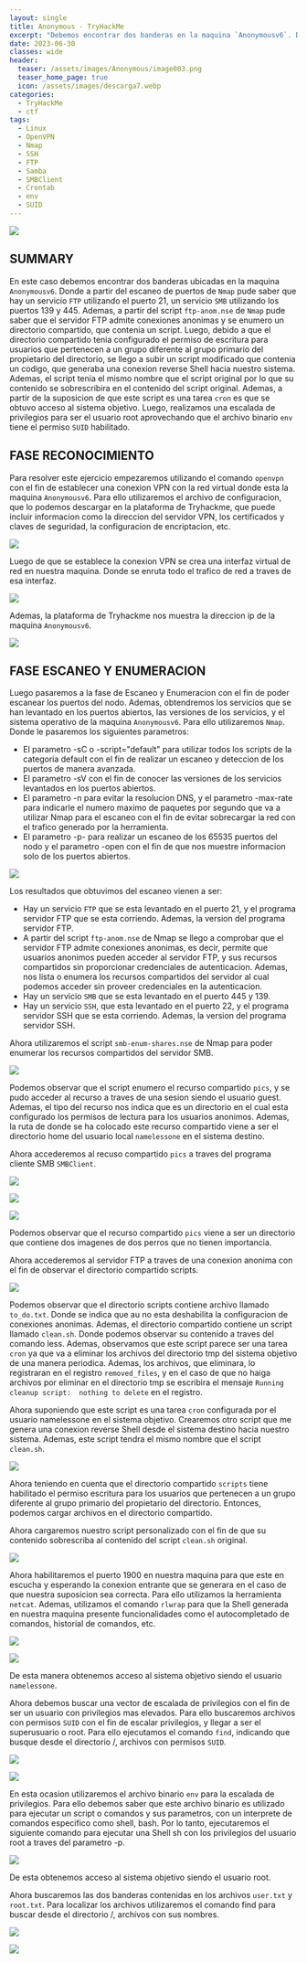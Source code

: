 ```yaml
---
layout: single
title: Anonymous - TryHackMe
excerpt: "Debemos encontrar dos banderas en la maquina `Anonymousv6`. Donde a partir del escaneo de puertos de `Nmap` pude saber que hay un servicio `FTP` y un servicio `SMB`. Ademas, a partir del script `ftp-anom.nse` pude saber que el servidor FTP admite conexiones anonimas y se enumero un directorio compartido. Luego, debido a que el directorio compartido tenia configurado el permiso de escritura para usuarios que pertenecen a un grupo diferente al grupo primario del propietario del directorio, se llego a subir un script modificado que contenia un codigo, que generaba una conexion reverse Shell hacia nuestro sistema. Ademas, el script tenia el mismo nombre que el script original por lo que su contenido se sobrescribira en el contenido del script original. Ademas, a partir de la suposicion de que este script es una tarea `cron` es que se obtuvo acceso al sistema objetivo. Luego, realizamos una escalada de privilegios para ser el usuario root aprovechando que el archivo binario `env` tiene el permiso `SUID` habilitado."
date: 2023-06-30
classes: wide
header:
  teaser: /assets/images/Anonymous/image003.png
  teaser_home_page: true
  icon: /assets/images/descarga7.webp
categories:
  - TryHackMe
  - ctf
tags:
  - Linux  
  - OpenVPN
  - Nmap
  - SSH
  - FTP
  - Samba
  - SMBClient
  - Crontab
  - env
  - SUID
---
```


![](/assets/images/Anonymous/image001.png)

## SUMMARY

En este caso debemos encontrar dos banderas ubicadas en la maquina `Anonymousv6`. Donde a partir del escaneo de puertos de `Nmap` pude saber que hay un servicio `FTP` utilizando el puerto 21, un servicio `SMB` utilizando los puertos 139 y 445. Ademas, a partir del script `ftp-anom.nse` de `Nmap` pude saber que el servidor FTP admite conexiones anonimas y se enumero un directorio compartido, que contenia un script. Luego, debido a que el directorio compartido tenia configurado el permiso de escritura para usuarios que pertenecen a un grupo diferente al grupo primario del propietario del directorio, se llego a subir un script modificado que contenia un codigo, que generaba una conexion reverse Shell hacia nuestro sistema. Ademas, el script tenia el mismo nombre que el script original por lo que su contenido se sobrescribira en el contenido del script original. Ademas, a partir de la suposicion de que este script es una tarea `cron` es que se obtuvo acceso al sistema objetivo. Luego, realizamos una escalada de privilegios para ser el usuario root aprovechando que el archivo binario `env` tiene el permiso `SUID` habilitado.

## FASE RECONOCIMIENTO

Para resolver este ejercicio empezaremos utilizando el comando `openvpn` con el fin de establecer una conexion VPN con la red virtual donde esta la maquina `Anonymousv6`. Para ello utilizaremos el archivo de configuracion, que lo podemos descargar en la plataforma de Tryhackme, que puede incluir informacion como la direccion del servidor VPN, los certificados y claves de seguridad, la configuracion de encriptacion, etc.

![](/assets/images/Anonymous/image005.png)

Luego de que se establece la conexion VPN se crea una interfaz virtual de red en nuestra maquina. Donde se enruta todo el trafico de red a traves de esa interfaz. 

![](/assets/images/Anonymous/image007.png)

Ademas, la plataforma de Tryhackme nos muestra la direccion ip de la maquina `Anonymousv6`.

![](/assets/images/Anonymous/image009.png)
## FASE ESCANEO Y ENUMERACION
Luego pasaremos a la fase de Escaneo y Enumeracion con el fin de poder escanear los puertos del nodo. Ademas, obtendremos los servicios que se han levantado en los puertos abiertos, las versiones de los servicios, y el sistema operativo de la maquina `Anonymousv6`. Para ello utilizaremos `Nmap`. Donde le pasaremos los siguientes parametros:
- El parametro -sC o -script="default" para utilizar todos los scripts de la categoria default con el fin de realizar un escaneo y deteccion de los puertos de manera avanzada.
- El parametro -sV con el fin de conocer las versiones de los servicios levantados en los puertos abiertos.
- El parametro -n para evitar la resolucion DNS, y el parametro -max-rate para indicarle el numero maximo de paquetes por segundo que va a utilizar Nmap para el escaneo con el fin de evitar sobrecargar la red con el trafico generado por la herramienta.
- El parametro -p- para realizar un escaneo de los 65535 puertos del nodo y el parametro -open con el fin de que nos muestre informacion solo de los puertos abiertos.

![](/assets/images/Anonymous/image011.png)

Los resultados que obtuvimos del escaneo vienen a ser:
* Hay un servicio `FTP` que se esta levantado en el puerto 21, y el programa servidor FTP que se esta corriendo. Ademas, la version del programa servidor FTP.
* A partir del script `ftp-anom.nse` de Nmap se llego a comprobar que el servidor FTP admite conexiones anonimas, es decir, permite que usuarios anonimos pueden acceder al servidor FTP, y sus recursos compartidos sin proporcionar credenciales de autenticacion. Ademas, nos lista o enumera los recursos compartidos del servidor al cual podemos acceder sin proveer credenciales en la autenticacion.
* Hay un servicio `SMB` que se esta levantado en el puerto 445 y 139.
* Hay un servicio `SSH`, que esta levantado en el puerto 22, y el programa servidor SSH que se esta corriendo. Ademas, la version del programa servidor SSH.

Ahora utilizaremos el script `smb-enum-shares.nse` de Nmap para poder enumerar los recursos compartidos del servidor SMB.

![](/assets/images/Anonymous/image013.png)

Podemos observar que el script enumero el recurso compartido `pics`, y se pudo acceder al recurso a traves de una sesion siendo el usuario guest. Ademas, el tipo del recurso nos indica que es un directorio en el cual esta configurado los permisos de lectura para los usuarios anonimos. Ademas, la ruta de donde se ha colocado este recurso compartido viene a ser el directorio home del usuario local `namelessone` en el sistema destino.

Ahora accederemos al recuso compartido `pics` a traves del programa cliente SMB `SMBClient`.

![](/assets/images/Anonymous/image015.png)

![](/assets/images/Anonymous/image017.png)

![](/assets/images/Anonymous/image019.png)

Podemos observar que el recurso compartido `pics` viene a ser un directorio que contiene dos imagenes de dos perros que no tienen importancia.

Ahora accederemos al servidor FTP a traves de una conexion anonima con el fin de observar el directorio compartido scripts. 

![](/assets/images/Anonymous/image021.png)

Podemos observar que el directorio scripts contiene archivo llamado `to_do.txt`. Donde se indica que au no esta deshabilita la configuracion de conexiones anonimas. Ademas, el directorio compartido contiene un script llamado `clean.sh`. Donde podemos observar su contenido a traves del comando less. Ademas, observamos que este script parece ser una tarea `cron` ya que va a eliminar los archivos del directorio tmp del sistema objetivo de una manera periodica. Ademas, los archivos, que eliminara, lo registraran en el registro `removed_files`, y en el caso de que no haiga archivos por eliminar en el directorio tmp se escribira el mensaje `Running cleanup script:  nothing to delete` en el registro.

Ahora suponiendo que este script es una tarea `cron` configurada por el usuario namelessone en el sistema objetivo. Crearemos otro script que me genera una conexion reverse Shell desde el sistema destino hacia nuestro sistema. Ademas, este script tendra el mismo nombre que el script `clean.sh`.

![](/assets/images/Anonymous/image023.png)

Ahora teniendo en cuenta que el directorio compartido `scripts` tiene habilitado el permiso escritura para los usuarios que pertenecen a un grupo diferente al grupo primario del propietario del directorio. Entonces, podemos cargar archivos en el directorio compartido. 

Ahora cargaremos nuestro script personalizado con el fin de que su contenido sobrescriba al contenido del script `clean.sh` original.

![](/assets/images/Anonymous/image025.png)

Ahora habilitaremos el puerto 1900 en nuestra maquina para que este en escucha y esperando la conexion entrante que se generara en el caso de que nuestra suposicion sea correcta. Para ello utilizamos la herramienta `netcat`. Ademas, utilizamos el comando `rlwrap` para que la Shell generada en nuestra maquina presente funcionalidades como el autocompletado de comandos, historial de comandos, etc.

![](/assets/images/Anonymous/image027.png)

![](/assets/images/Anonymous/image029.png)

De esta manera obtenemos acceso al sistema objetivo siendo el usuario `namelessone`. 

Ahora debemos buscar una vector de escalada de privilegios con el fin de ser un usuario con privilegios mas elevados. Para ello buscaremos archivos con permisos `SUID` con el fin de escalar privilegios, y llegar a ser el superusuario o root. Para ello ejecutamos el comando `find`, indicando que busque desde el directorio /, archivos con permisos `SUID`.

![](/assets/images/Anonymous/image031.png)

![](/assets/images/Anonymous/image035.png)

En esta ocasion utilizaremos el archivo binario `env` para la escalada de privilegios. Para ello debemos saber que este archivo binario es utilizado para ejecutar un script o comandos y sus parametros, con un interprete de comandos especifico como shell, bash. Por lo tanto, ejecutaremos el siguiente comando para ejecutar una Shell sh con los privilegios del usuario root a traves del parametro -p.

![](/assets/images/Anonymous/image037.png)

De esta obtenemos acceso al sistema objetivo siendo el usuario root.
 
Ahora buscaremos las dos banderas contenidas en los archivos `user.txt` y `root.txt`. Para localizar los archivos utilizaremos el comando find para buscar desde el directorio /, archivos 
con sus nombres.

![](/assets/images/Anonymous/image039.png)

![](/assets/images/Anonymous/image041.png)





 















 
 
 
 
 
 
 
 
 
 
 
 
 
 
 
 
 
 
 
 
 

 
 

 
 
 
 
 
 
 
 
 
 
 
 
 
 
 
 
 



































